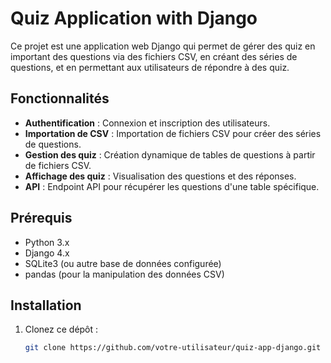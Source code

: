 # Quiz Application with Django

Ce projet est une application web Django qui permet de gérer des quiz en important des questions via des fichiers CSV, en créant des séries de questions, et en permettant aux utilisateurs de répondre à des quiz.

## Fonctionnalités

- **Authentification** : Connexion et inscription des utilisateurs.
- **Importation de CSV** : Importation de fichiers CSV pour créer des séries de questions.
- **Gestion des quiz** : Création dynamique de tables de questions à partir de fichiers CSV.
- **Affichage des quiz** : Visualisation des questions et des réponses.
- **API** : Endpoint API pour récupérer les questions d'une table spécifique.

## Prérequis

- Python 3.x
- Django 4.x
- SQLite3 (ou autre base de données configurée)
- pandas (pour la manipulation des données CSV)

## Installation

1. Clonez ce dépôt :

   ```bash
   git clone https://github.com/votre-utilisateur/quiz-app-django.git
